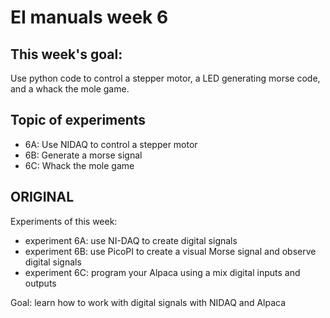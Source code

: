 # EI manuals week 6

## This week's goal: 
Use python code to control a stepper motor, a LED generating morse code, and a whack the mole game.

## Topic of experiments

- 6A: Use NIDAQ to control a stepper motor
- 6B: Generate a morse signal
- 6C: Whack the mole game

## ORIGINAL
Experiments of this week:
- experiment 6A: use NI-DAQ to create digital signals
- experiment 6B: use PicoPI to create a visual Morse signal and observe digital signals
- experiment 6C: program your Alpaca using a mix digital inputs and outputs

Goal: learn how to work with digital signals with NIDAQ and Alpaca

 
